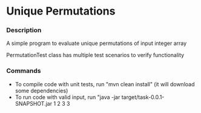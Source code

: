 # Unique Permutations

### Description
A simple program to evaluate unique permutations of input integer array

PermutationTest class has multiple test scenarios to verify functionality

### Commands
- To compile code with unit tests, run "mvn clean install" (it will download some dependencies)
- To run code with valid input, run "java -jar target/task-0.0.1-SNAPSHOT.jar 1 2 3 3